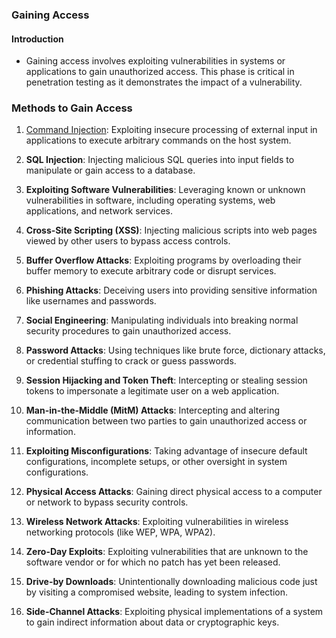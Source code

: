### Gaining Access

#### Introduction
- Gaining access involves exploiting vulnerabilities in systems or applications to gain unauthorized access. This phase is critical in penetration testing as it demonstrates the impact of a vulnerability.


### Methods to Gain Access

1. [Command Injection](4.1%20Command%20Injection.md): Exploiting insecure processing of external input in applications to execute arbitrary commands on the host system.

2. **SQL Injection**: Injecting malicious SQL queries into input fields to manipulate or gain access to a database.

3. **Exploiting Software Vulnerabilities**: Leveraging known or unknown vulnerabilities in software, including operating systems, web applications, and network services.

4. **Cross-Site Scripting (XSS)**: Injecting malicious scripts into web pages viewed by other users to bypass access controls.

5. **Buffer Overflow Attacks**: Exploiting programs by overloading their buffer memory to execute arbitrary code or disrupt services.

6. **Phishing Attacks**: Deceiving users into providing sensitive information like usernames and passwords.

7. **Social Engineering**: Manipulating individuals into breaking normal security procedures to gain unauthorized access.

8. **Password Attacks**: Using techniques like brute force, dictionary attacks, or credential stuffing to crack or guess passwords.

9. **Session Hijacking and Token Theft**: Intercepting or stealing session tokens to impersonate a legitimate user on a web application.

10. **Man-in-the-Middle (MitM) Attacks**: Intercepting and altering communication between two parties to gain unauthorized access or information.

11. **Exploiting Misconfigurations**: Taking advantage of insecure default configurations, incomplete setups, or other oversight in system configurations.

12. **Physical Access Attacks**: Gaining direct physical access to a computer or network to bypass security controls.

13. **Wireless Network Attacks**: Exploiting vulnerabilities in wireless networking protocols (like WEP, WPA, WPA2).

14. **Zero-Day Exploits**: Exploiting vulnerabilities that are unknown to the software vendor or for which no patch has yet been released.

15. **Drive-by Downloads**: Unintentionally downloading malicious code just by visiting a compromised website, leading to system infection.

16. **Side-Channel Attacks**: Exploiting physical implementations of a system to gain indirect information about data or cryptographic keys.
